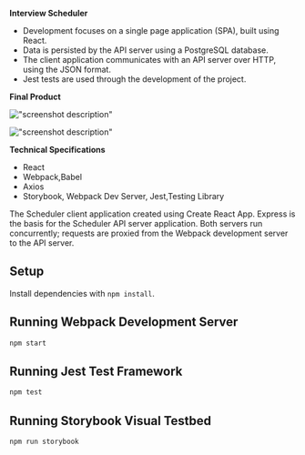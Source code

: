 **Interview Scheduler**

- Development focuses on a single page application (SPA), built using React.
- Data is persisted by the API server using a PostgreSQL database.
- The client application communicates with an API server over HTTP, using the JSON format.
- Jest tests are used through the development of the project.

**Final Product**

!["screenshot description"](#)

!["screenshot description"](#)

**Technical Specifications**

- React
- Webpack,Babel
- Axios
- Storybook, Webpack Dev Server, Jest,Testing Library

The Scheduler client application created using Create React App. Express is the basis for the Scheduler API server application.
Both servers run concurrently; requests are proxied from the Webpack development server to the API server.

## Setup

Install dependencies with `npm install`.

## Running Webpack Development Server

```sh
npm start
```

## Running Jest Test Framework

```sh
npm test
```

## Running Storybook Visual Testbed

```sh
npm run storybook
```
